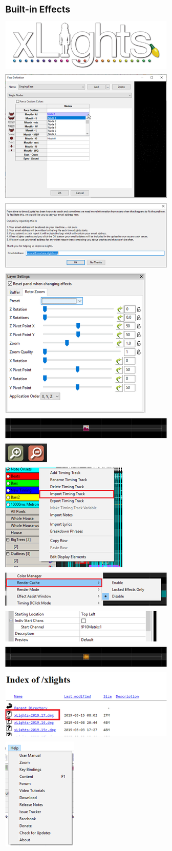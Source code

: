 # Built-in Effects

![](../../.gitbook/assets/xlights-logo.png)

![](../../.gitbook/assets/image%20%28386%29.png)

![](../../.gitbook/assets/image%20%28312%29.png)

![](../../.gitbook/assets/image%20%28754%29.png)

![](../../.gitbook/assets/image%20%28631%29.png)

![](../../.gitbook/assets/image%20%28283%29.png)

![](../../.gitbook/assets/image%20%28333%29.png)

![](../../.gitbook/assets/image%20%28383%29.png)

![](../../.gitbook/assets/image%20%28222%29.png)

![](../../.gitbook/assets/image%20%28414%29.png)

![](../../.gitbook/assets/image%20%28340%29.png)

![](../../.gitbook/assets/image%20%28231%29.png)

